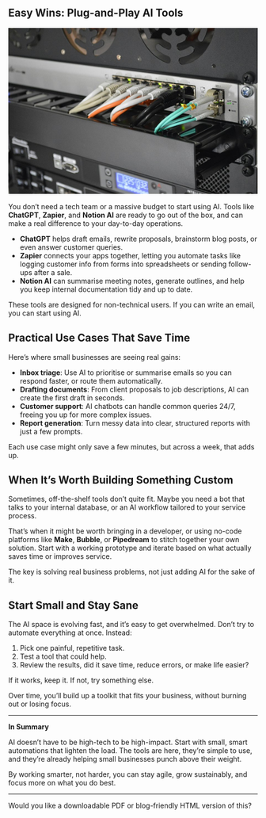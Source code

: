 ## Easy Wins: Plug-and-Play AI Tools

![Server](/static/images/server-900w.jpg)

You don’t need a tech team or a massive budget to start using AI. Tools like **ChatGPT**, **Zapier**, and **Notion AI** are ready to go out of the box, and can make a real difference to your day-to-day operations.

* **ChatGPT** helps draft emails, rewrite proposals, brainstorm blog posts, or even answer customer queries.
* **Zapier** connects your apps together, letting you automate tasks like logging customer info from forms into spreadsheets or sending follow-ups after a sale.
* **Notion AI** can summarise meeting notes, generate outlines, and help you keep internal documentation tidy and up to date.

These tools are designed for non-technical users. If you can write an email, you can start using AI.

## Practical Use Cases That Save Time

Here’s where small businesses are seeing real gains:

* **Inbox triage**: Use AI to prioritise or summarise emails so you can respond faster, or route them automatically.
* **Drafting documents**: From client proposals to job descriptions, AI can create the first draft in seconds.
* **Customer support**: AI chatbots can handle common queries 24/7, freeing you up for more complex issues.
* **Report generation**: Turn messy data into clear, structured reports with just a few prompts.

Each use case might only save a few minutes, but across a week, that adds up.

## When It’s Worth Building Something Custom

Sometimes, off-the-shelf tools don’t quite fit. Maybe you need a bot that talks to your internal database, or an AI workflow tailored to your service process.

That’s when it might be worth bringing in a developer, or using no-code platforms like **Make**, **Bubble**, or **Pipedream** to stitch together your own solution. Start with a working prototype and iterate based on what actually saves time or improves service.

The key is solving real business problems, not just adding AI for the sake of it.

## Start Small and Stay Sane

The AI space is evolving fast, and it’s easy to get overwhelmed. Don’t try to automate everything at once. Instead:

1. Pick one painful, repetitive task.
2. Test a tool that could help.
3. Review the results, did it save time, reduce errors, or make life easier?

If it works, keep it. If not, try something else.

Over time, you’ll build up a toolkit that fits your business, without burning out or losing focus.

---

**In Summary**

AI doesn’t have to be high-tech to be high-impact. Start with small, smart automations that lighten the load. The tools are here, they’re simple to use, and they’re already helping small businesses punch above their weight.

By working smarter, not harder, you can stay agile, grow sustainably, and focus more on what you do best.

---

Would you like a downloadable PDF or blog-friendly HTML version of this?
